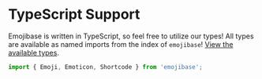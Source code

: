 # TypeScript Support

Emojibase is written in TypeScript, so feel free to utilize our types! All types are available as
named imports from the index of `emojibase`!
[View the available types](https://github.com/milesj/emojibase/blob/master/packages/core/src/types.ts).

```js
import { Emoji, Emoticon, Shortcode } from 'emojibase';
```
